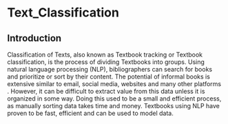 # Text_Classification
## Introduction 
Classification of Texts, also known as Textbook tracking or Textbook classification, is the process of dividing Textbooks into groups. Using natural language processing (NLP), bibliographers can search for books and prioritize or sort by their content. The potential of informal books is extensive similar to email, social media, websites and many other platforms . However, it can be difficult to extract value from this data unless it is organized in some way. Doing this used to be a small and efficient process, as manually sorting data takes time and money. Textbooks using NLP have proven to be fast, efficient and can be used to model data.

